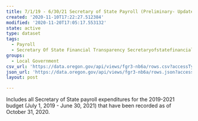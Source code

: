 ```yaml
---
title: 7/1/19 - 6/30/21 Secretary of State Payroll (Preliminary- Updated 10/31/2020)
created: '2020-11-10T17:22:27.512384'
modified: '2020-11-20T17:05:17.553132'
state: active
type: dataset
tags:
  - Payroll
  - Secretary Of State Financial Transparency Secretaryofstatefinancial
groups:
  - Local Government
csv_url: 'https://data.oregon.gov/api/views/fgr3-nb6a/rows.csv?accessType=DOWNLOAD'
json_url: 'https://data.oregon.gov/api/views/fgr3-nb6a/rows.json?accessType=DOWNLOAD'
layout: post

---
```

Includes all Secretary of State payroll expenditures for the 2019-2021 budget (July 1, 2019 - June 30, 2021) that have been recorded as of October 31, 2020.
